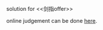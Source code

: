 solution for <<剑指offer>>

online judgement can be done [here]('https://www.nowcoder.com/ta/coding-interviews?page=1').
